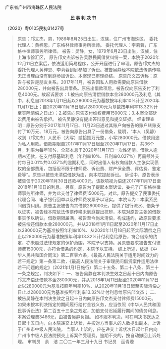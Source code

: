 
广东省广州市海珠区人民法院

<center><strong>民 事 判 决 书</strong></center>

（2020）粤0105民初31427号
>原告：邝文杰，男，1986年8月25日出生，汉族，住广州市海珠区，
>委托代理人：黄梓恩，广东格林律师事务所律师。
>委托代理人：李莉蓉，广东格林律师事务所律师。
>被告：吴静，女，1979年6月23日出生，汉族，住上海市徐汇区，
原告邝文杰诉被告吴静民间借贷纠纷一案，本院于2020年12月11日立案后，依法适用简易程序，公开开庭进行了审理。原告邝文杰的委托代理人黄梓恩、李莉蓉到庭参加了诉讼。被告吴静经本院依法传票传唤无正当理由没有到庭参加诉讼。本案现已审理终结。
原告邝文杰诉称：原告与被告是朋友关系。2017年11月，被告因私人用款需要向原告借款280000元，并向被告出具借条。原告出借款项后，被告仅向原告支付了利息4000元。故起诉要求：1.被告向原告清偿借款本金280000元及利息（其中，利息自2018年1月11日起以280000元为基数按年利率10%计至2020年11月17日止；自2020年11月18日起以280000元为基数按年利率13.32%计至实际清偿之日止）；2.被告向原告支付维权费用15000元；3.本案全部诉讼费用由被告承担。
被告吴静没有提出答辩意见和提交证据。
经审理查明：原告分别于2017年11月17日、11月23日通过其账户向被告的账户转账支付了10万元、18万元。被告向原告出具了一份借条，载明，“本人（吴静）收到（邝文杰）人民币（大写）贰拾捌万元整，小写280000元。借款用途为私人用款。借款期限自2017年11月17日起至2020年11月17日，共36个月，利率为每年10%，全部本息于2020年11月17日一次性还清。借款人逾期未还款，在支付原基础利息（年利率10%、日利率0.027%）再需额外支付每日0.01%共0.037%的逾期利息，同时出借人有权向借款人主张实现债权的全部费用，包括但不限于律师费、诉讼费、财产保全费、评估费、鉴定费等”。原告以被告未清偿借款为由，向本院提起诉讼。
诉讼中，原告表示被告仅于2020年11月30日还款4000元，该款项视为偿还2017年11月17日至2018年1月10日的利息。
另查，原告为了提起本案诉讼，委托了广东格林律师事务所律师，并为此支付了律师费15000元，对此，原告提交了民事委托代理合同、电子银行回单以及律师费发票予以证实。
本院认为：本案系民间借贷纠纷。原告主张被告向其借款280000元，提供了银行流水、借条予以证实，被告经本院依法传票传唤未到庭提出抗辩，本院对原告主张的借款事实予以确认。借款期限届满，被告至今尚未清偿，构成违约，故原告要求被告偿还借款本金280000元，并从2018年1月11日起至2020年11月17日止以280000元为基准按照年利率10%、从2020年11月18日起至实际清偿之日止以280000元为基准按照年利率13.32%计付利息给原告，符合借条的约定，亦未超过法律规定的保护范围，本院予以支持。另原告要求被告支付律师费15000元，亦符合借条的约定，本院予以支持。
综上所述，依据《中华人民共和国合同法》第二百零六条，《最高人民法院关于适用时间效力的若干规定》第一条第二款，《最高人民法院关于审理民间借贷案件适用法律若干问题的规定》（2021年1月1日施行）第二十五条、第二十八条、第三十一条之规定，判决如下：
一、被告吴静在本判决生效之日起十日内向原告邝文杰偿还借款本金280000元，并从2018年1月11日起至2020年11月17日止以280000元为基准按照年利率10%、从2020年11月18日起至实际清偿之日止以280000元为基准按照年利率13.32%计付利息给原告邝文杰；
二、被告吴静在本判决生效之日起十日内向原告邝文杰支付律师费15000元。
如果未按本判决指定的期间履行给付金钱义务，应当依照《中华人民共和国民事诉讼法》第二百五十三条之规定，加倍支付迟延履行期间的债务利息。
本案受理费3486元，由被告吴静负担。
如不服本判决，可在判决书送达之日起十五日内，向本院递交上诉状，并按对方当事人的人数提出副本，上诉于广州市中级人民法院。
当事人上诉的，应在递交上诉状次日起七日内向广州市中级人民法院预交上诉案件受理费。逾期不交的，按自动撤回上诉处理。
审判员　余　洁
二〇二一年三月十九日
书记员　巫青璇

